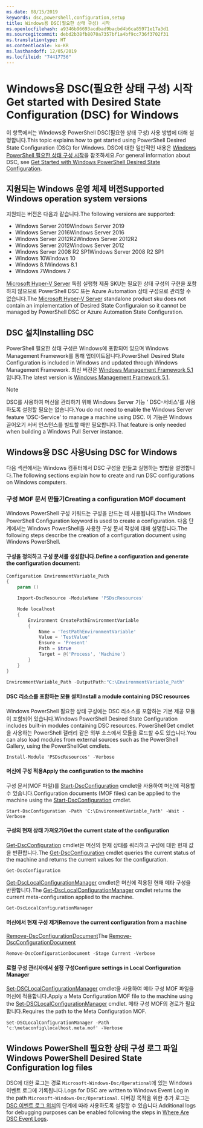 ```yaml
---
ms.date: 08/15/2019
keywords: dsc,powershell,configuration,setup
title: Windows용 DSC(필요한 상태 구성) 시작
ms.openlocfilehash: a9346b96693acdbad9bacbd4b6ca85971e17a3d1
ms.sourcegitcommit: debd2b38fb8070a7357bf1a4bf9cc736f3702f31
ms.translationtype: HT
ms.contentlocale: ko-KR
ms.lasthandoff: 12/05/2019
ms.locfileid: "74417756"
---
```

# <a name="get-started-with-desired-state-configuration-dsc-for-windows"></a><span data-ttu-id="e4de1-103">Windows용 DSC(필요한 상태 구성) 시작</span><span class="sxs-lookup"><span data-stu-id="e4de1-103">Get started with Desired State Configuration (DSC) for Windows</span></span>

<span data-ttu-id="e4de1-104">이 항목에서는 Windows용 PowerShell DSC(필요한 상태 구성) 사용 방법에 대해 설명합니다.</span><span class="sxs-lookup"><span data-stu-id="e4de1-104">This topic explains how to get started using PowerShell Desired State Configuration (DSC) for Windows.</span></span>
<span data-ttu-id="e4de1-105">DSC에 대한 일반적인 내용은 [Windows PowerShell 필요한 상태 구성 시작](../overview/overview.md)을 참조하세요.</span><span class="sxs-lookup"><span data-stu-id="e4de1-105">For general information about DSC, see [Get Started with Windows PowerShell Desired State Configuration](../overview/overview.md).</span></span>

## <a name="supported-windows-operation-system-versions"></a><span data-ttu-id="e4de1-106">지원되는 Windows 운영 체제 버전</span><span class="sxs-lookup"><span data-stu-id="e4de1-106">Supported Windows operation system versions</span></span>

<span data-ttu-id="e4de1-107">지원되는 버전은 다음과 같습니다.</span><span class="sxs-lookup"><span data-stu-id="e4de1-107">The following versions are supported:</span></span>

- <span data-ttu-id="e4de1-108">Windows Server 2019</span><span class="sxs-lookup"><span data-stu-id="e4de1-108">Windows Server 2019</span></span>
- <span data-ttu-id="e4de1-109">Windows Server 2016</span><span class="sxs-lookup"><span data-stu-id="e4de1-109">Windows Server 2016</span></span>
- <span data-ttu-id="e4de1-110">Windows Server 2012R2</span><span class="sxs-lookup"><span data-stu-id="e4de1-110">Windows Server 2012R2</span></span>
- <span data-ttu-id="e4de1-111">Windows Server 2012</span><span class="sxs-lookup"><span data-stu-id="e4de1-111">Windows Server 2012</span></span>
- <span data-ttu-id="e4de1-112">Windows Server 2008 R2 SP1</span><span class="sxs-lookup"><span data-stu-id="e4de1-112">Windows Server 2008 R2 SP1</span></span>
- <span data-ttu-id="e4de1-113">Windows 10</span><span class="sxs-lookup"><span data-stu-id="e4de1-113">Windows 10</span></span>
- <span data-ttu-id="e4de1-114">Windows 8.1</span><span class="sxs-lookup"><span data-stu-id="e4de1-114">Windows 8.1</span></span>
- <span data-ttu-id="e4de1-115">Windows 7</span><span class="sxs-lookup"><span data-stu-id="e4de1-115">Windows 7</span></span>

<span data-ttu-id="e4de1-116">[Microsoft Hyper-V Server](/windows-server/virtualization/hyper-v/hyper-v-server-2016) 독립 실행형 제품 SKU는 필요한 상태 구성의 구현을 포함하지 않으므로 PowerShell DSC 또는 Azure Automation 상태 구성으로 관리할 수 없습니다.</span><span class="sxs-lookup"><span data-stu-id="e4de1-116">The [Microsoft Hyper-V Server](/windows-server/virtualization/hyper-v/hyper-v-server-2016) standalone product sku does not contain an implementation of Desired State Configuraion so it cannot be managed by PowerShell DSC or Azure Automation State Configuration.</span></span>

## <a name="installing-dsc"></a><span data-ttu-id="e4de1-117">DSC 설치</span><span class="sxs-lookup"><span data-stu-id="e4de1-117">Installing DSC</span></span>

<span data-ttu-id="e4de1-118">PowerShell 필요한 상태 구성은 Windows에 포함되어 있으며 Windows Management Framework를 통해 업데이트됩니다.</span><span class="sxs-lookup"><span data-stu-id="e4de1-118">PowerShell Desired State Configuration is included in Windows and updated through Windows Management Framework.</span></span>
<span data-ttu-id="e4de1-119">최신 버전은 [Windows Management Framework 5.1](https://www.microsoft.com/en-us/download/details.aspx?id=54616)입니다.</span><span class="sxs-lookup"><span data-stu-id="e4de1-119">The latest version is [Windows Management Framework 5.1](https://www.microsoft.com/en-us/download/details.aspx?id=54616).</span></span>

> [!NOTE]
> <span data-ttu-id="e4de1-120">DSC를 사용하여 머신을 관리하기 위해 Windows Server 기능 ' DSC-서비스'를 사용하도록 설정할 필요는 없습니다.</span><span class="sxs-lookup"><span data-stu-id="e4de1-120">You do not need to enable the Windows Server feature 'DSC-Service' to manage a machine using DSC.</span></span>
> <span data-ttu-id="e4de1-121">이 기능은 Windows 끌어오기 서버 인스턴스를 빌드할 때만 필요합니다.</span><span class="sxs-lookup"><span data-stu-id="e4de1-121">That feature is only needed when building a Windows Pull Server instance.</span></span>

## <a name="using-dsc-for-windows"></a><span data-ttu-id="e4de1-122">Windows용 DSC 사용</span><span class="sxs-lookup"><span data-stu-id="e4de1-122">Using DSC for Windows</span></span>

<span data-ttu-id="e4de1-123">다음 섹션에서는 Windows 컴퓨터에서 DSC 구성을 만들고 실행하는 방법을 설명합니다.</span><span class="sxs-lookup"><span data-stu-id="e4de1-123">The following sections explain how to create and run DSC configurations on Windows computers.</span></span>

### <a name="creating-a-configuration-mof-document"></a><span data-ttu-id="e4de1-124">구성 MOF 문서 만들기</span><span class="sxs-lookup"><span data-stu-id="e4de1-124">Creating a configuration MOF document</span></span>

<span data-ttu-id="e4de1-125">Windows PowerShell 구성 키워드는 구성을 만드는 데 사용됩니다.</span><span class="sxs-lookup"><span data-stu-id="e4de1-125">The Windows PowerShell Configuration keyword is used to create a configuration.</span></span>
<span data-ttu-id="e4de1-126">다음 단계에서는 Windows PowerShell을 사용한 구성 문서 작성에 대해 설명합니다.</span><span class="sxs-lookup"><span data-stu-id="e4de1-126">The following steps describe the creation of a configuration document using Windows PowerShell.</span></span>

#### <a name="define-a-configuration-and-generate-the-configuration-document"></a><span data-ttu-id="e4de1-127">구성을 정의하고 구성 문서를 생성합니다.</span><span class="sxs-lookup"><span data-stu-id="e4de1-127">Define a configuration and generate the configuration document:</span></span>

```powershell
Configuration EnvironmentVariable_Path
{
    param ()

    Import-DscResource -ModuleName 'PSDscResources'

    Node localhost
    {
        Environment CreatePathEnvironmentVariable
        {
            Name = 'TestPathEnvironmentVariable'
            Value = 'TestValue'
            Ensure = 'Present'
            Path = $true
            Target = @('Process', 'Machine')
        }
    }
}

EnvironmentVariable_Path -OutputPath:"C:\EnvironmentVariable_Path"
```
#### <a name="install-a-module-containing-dsc-resources"></a><span data-ttu-id="e4de1-128">DSC 리소스를 포함하는 모듈 설치</span><span class="sxs-lookup"><span data-stu-id="e4de1-128">Install a module containing DSC resources</span></span>

<span data-ttu-id="e4de1-129">Windows PowerShell 필요한 상태 구성에는 DSC 리소스를 포함하는 기본 제공 모듈이 포함되어 있습니다.</span><span class="sxs-lookup"><span data-stu-id="e4de1-129">Windows PowerShell Desired State Configuration includes built-in modules containing DSC resources.</span></span>
<span data-ttu-id="e4de1-130">PowerShellGet cmdlet을 사용하는 PowerShell 갤러리 같은 외부 소스에서 모듈을 로드할 수도 있습니다.</span><span class="sxs-lookup"><span data-stu-id="e4de1-130">You can also load modules from external sources such as the PowerShell Gallery, using the PowerShellGet cmdlets.</span></span>

`Install-Module 'PSDscResources' -Verbose`

#### <a name="apply-the-configuration-to-the-machine"></a><span data-ttu-id="e4de1-131">머신에 구성 적용</span><span class="sxs-lookup"><span data-stu-id="e4de1-131">Apply the configuration to the machine</span></span>

<span data-ttu-id="e4de1-132">구성 문서(MOF 파일)를 [Start-DscConfiguration](/powershell/module/psdesiredstateconfiguration/start-dscconfiguration) cmdlet을 사용하여 머신에 적용할 수 있습니다.</span><span class="sxs-lookup"><span data-stu-id="e4de1-132">Configuration documents (MOF files) can be applied to the machine using the [Start-DscConfiguration](/powershell/module/psdesiredstateconfiguration/start-dscconfiguration) cmdlet.</span></span>

`Start-DscConfiguration -Path 'C:\EnvironmentVariable_Path' -Wait -Verbose`

#### <a name="get-the-current-state-of-the-configuration"></a><span data-ttu-id="e4de1-133">구성의 현재 상태 가져오기</span><span class="sxs-lookup"><span data-stu-id="e4de1-133">Get the current state of the configuration</span></span>

<span data-ttu-id="e4de1-134">[Get-DscConfiguration](/powershell/module/psdesiredstateconfiguration/get-dscconfiguration) cmdlet은 머신의 현재 상태를 쿼리하고 구성에 대한 현재 값을 반환합니다.</span><span class="sxs-lookup"><span data-stu-id="e4de1-134">The [Get-DscConfiguration](/powershell/module/psdesiredstateconfiguration/get-dscconfiguration) cmdlet queries the current status of the machine and returns the current values for the configuration.</span></span>

`Get-DscConfiguration`

<span data-ttu-id="e4de1-135">[Get-DscLocalConfigurationManager](/powershell/module/psdesiredstateconfiguration/get-dscLocalConfigurationManager) cmdlet은 머신에 적용된 현재 메타 구성을 반환합니다.</span><span class="sxs-lookup"><span data-stu-id="e4de1-135">The [Get-DscLocalConfigurationManager](/powershell/module/psdesiredstateconfiguration/get-dscLocalConfigurationManager) cmdlet returns the current meta-configuration applied to the machine.</span></span>

`Get-DscLocalConfigurationManager`

#### <a name="remove-the-current-configuration-from-a-machine"></a><span data-ttu-id="e4de1-136">머신에서 현재 구성 제거</span><span class="sxs-lookup"><span data-stu-id="e4de1-136">Remove the current configuration from a machine</span></span>

<span data-ttu-id="e4de1-137">[Remove-DscConfigurationDocument](/powershell/module/psdesiredstateconfiguration/remove-dscconfigurationdocument)</span><span class="sxs-lookup"><span data-stu-id="e4de1-137">The [Remove-DscConfigurationDocument](/powershell/module/psdesiredstateconfiguration/remove-dscconfigurationdocument)</span></span>

`Remove-DscConfigurationDocument -Stage Current -Verbose`

#### <a name="configure-settings-in-local-configuration-manager"></a><span data-ttu-id="e4de1-138">로컬 구성 관리자에서 설정 구성</span><span class="sxs-lookup"><span data-stu-id="e4de1-138">Configure settings in Local Configuration Manager</span></span>

<span data-ttu-id="e4de1-139">[Set-DSCLocalConfigurationManager](/powershell/module/PSDesiredStateConfiguration/Set-DscLocalConfigurationManager) cmdlet을 사용하여 메타 구성 MOF 파일을 머신에 적용합니다.</span><span class="sxs-lookup"><span data-stu-id="e4de1-139">Apply a Meta Configuration MOF file to the machine using the [Set-DSCLocalConfigurationManager](/powershell/module/PSDesiredStateConfiguration/Set-DscLocalConfigurationManager) cmdlet.</span></span>
<span data-ttu-id="e4de1-140">메타 구성 MOF의 경로가 필요합니다.</span><span class="sxs-lookup"><span data-stu-id="e4de1-140">Requires the path to the Meta Configuration MOF.</span></span>

`Set-DSCLocalConfigurationManager -Path 'c:\metaconfig\localhost.meta.mof' -Verbose`

## <a name="windows-powershell-desired-state-configuration-log-files"></a><span data-ttu-id="e4de1-141">Windows PowerShell 필요한 상태 구성 로그 파일</span><span class="sxs-lookup"><span data-stu-id="e4de1-141">Windows PowerShell Desired State Configuration log files</span></span>

<span data-ttu-id="e4de1-142">DSC에 대한 로그는 경로 `Microsoft-Windows-Dsc/Operational`에 있는 Windows 이벤트 로그에 기록됩니다.</span><span class="sxs-lookup"><span data-stu-id="e4de1-142">Logs for DSC are written to Windows Event Log in the path `Microsoft-Windows-Dsc/Operational`.</span></span>
<span data-ttu-id="e4de1-143">디버깅 목적을 위한 추가 로그는 [DSC 이벤트 로그 위치](/powershell/scripting/dsc/troubleshooting/troubleshooting#where-are-dsc-event-logs)의 단계에 따라 사용하도록 설정할 수 있습니다.</span><span class="sxs-lookup"><span data-stu-id="e4de1-143">Additional logs for debugging purposes can be enabled following the steps in [Where Are DSC Event Logs](/powershell/scripting/dsc/troubleshooting/troubleshooting#where-are-dsc-event-logs).</span></span>
